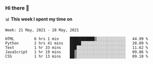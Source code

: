 ### Hi there 👋

📊 __This week I spent my time on__
<!--START_SECTION:waka-->
```text
Week: 21 May, 2021 - 28 May, 2021

HTML         6 hrs 1 min     ███████████▒░░░░░░░░░░░░░   44.99 % 
Python       2 hrs 41 mins   █████░░░░░░░░░░░░░░░░░░░░   20.09 % 
Text         1 hr 33 mins    ███░░░░░░░░░░░░░░░░░░░░░░   11.62 % 
JavaScript   1 hr 19 mins    ██▒░░░░░░░░░░░░░░░░░░░░░░   09.86 % 
CSS          1 hr 13 mins    ██▒░░░░░░░░░░░░░░░░░░░░░░   09.10 % 
```
<!--END_SECTION:waka-->
<!--
**SREEHARI-M-S/SREEHARI-M-S** is a ✨ _special_ ✨ repository because its `README.md` (this file) appears on your GitHub profile.

Here are some ideas to get you started:

- 🔭 I’m currently working on ...
- 🌱 I’m currently learning ...
- 👯 I’m looking to collaborate on ...
- 🤔 I’m looking for help with ...
- 💬 Ask me about ...
- 📫 How to reach me: ...
- 😄 Pronouns: ...
- ⚡ Fun fact: ...
-->
